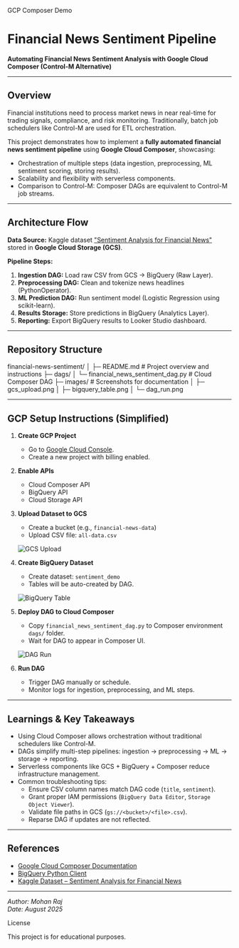
GCP Composer Demo

# Financial News Sentiment Pipeline

**Automating Financial News Sentiment Analysis with Google Cloud Composer (Control-M Alternative)**

---

## Overview

Financial institutions need to process market news in near real-time for trading signals, compliance, and risk monitoring. Traditionally, batch job schedulers like Control-M are used for ETL orchestration.  

This project demonstrates how to implement a **fully automated financial news sentiment pipeline** using **Google Cloud Composer**, showcasing:

- Orchestration of multiple steps (data ingestion, preprocessing, ML sentiment scoring, storing results).  
- Scalability and flexibility with serverless components.  
- Comparison to Control-M: Composer DAGs are equivalent to Control-M job streams.

---

## Architecture Flow

**Data Source:** Kaggle dataset ["Sentiment Analysis for Financial News"](https://www.kaggle.com/datasets/aaron7sun/financial-news-sentiment) stored in **Google Cloud Storage (GCS)**.  

**Pipeline Steps:**

1. **Ingestion DAG:** Load raw CSV from GCS → BigQuery (Raw Layer).  
2. **Preprocessing DAG:** Clean and tokenize news headlines (PythonOperator).  
3. **ML Prediction DAG:** Run sentiment model (Logistic Regression using scikit-learn).  
4. **Results Storage:** Store predictions in BigQuery (Analytics Layer).  
5. **Reporting:** Export BigQuery results to Looker Studio dashboard.  

---
## Repository Structure

financial-news-sentiment/
│
├─ README.md # Project overview and instructions
├─ dags/
│ └─ financial_news_sentiment_dag.py # Cloud Composer DAG
├─ images/ # Screenshots for documentation
│ ├─ gcs_upload.png
│ ├─ bigquery_table.png
│ └─ dag_run.png

---

## GCP Setup Instructions (Simplified)

1. **Create GCP Project**
   - Go to [Google Cloud Console](https://console.cloud.google.com/).  
   - Create a new project with billing enabled.

2. **Enable APIs**
   - Cloud Composer API  
   - BigQuery API  
   - Cloud Storage API

3. **Upload Dataset to GCS**
   - Create a bucket (e.g., `financial-news-data`)  
   - Upload CSV file: `all-data.csv`  

   ![GCS Upload](images/gcs_upload.png)

4. **Create BigQuery Dataset**
   - Create dataset: `sentiment_demo`  
   - Tables will be auto-created by DAG.

   ![BigQuery Table](images/bigquery_table.png)

5. **Deploy DAG to Cloud Composer**
   - Copy `financial_news_sentiment_dag.py` to Composer environment `dags/` folder.  
   - Wait for DAG to appear in Composer UI.

   ![DAG Run](images/dag_run.png)

6. **Run DAG**
   - Trigger DAG manually or schedule.  
   - Monitor logs for ingestion, preprocessing, and ML steps.

---

## Learnings & Key Takeaways

- Using Cloud Composer allows orchestration without traditional schedulers like Control-M.  
- DAGs simplify multi-step pipelines: ingestion → preprocessing → ML → storage → reporting.  
- Serverless components like GCS + BigQuery + Composer reduce infrastructure management.  
- Common troubleshooting tips:
  - Ensure CSV column names match DAG code (`title`, `sentiment`).  
  - Grant proper IAM permissions (`BigQuery Data Editor`, `Storage Object Viewer`).  
  - Validate file paths in GCS (`gs://<bucket>/<file>.csv`).  
  - Reparse DAG if updates are not reflected.

---

## References

- [Google Cloud Composer Documentation](https://cloud.google.com/composer/docs)  
- [BigQuery Python Client](https://cloud.google.com/bigquery/docs/reference/libraries)  
- [Kaggle Dataset – Sentiment Analysis for Financial News](https://www.kaggle.com/datasets/aaron7sun/financial-news-sentiment)  

---


*Author: Mohan Raj*  
*Date: August 2025*

License

This project is for educational purposes.
